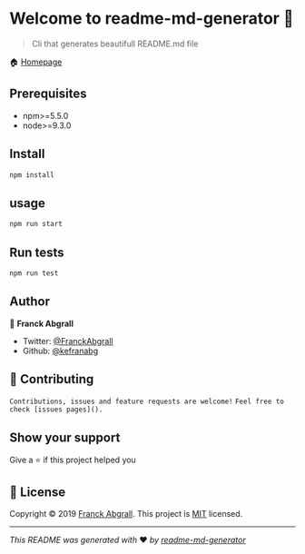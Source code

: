 # Welcome to readme-md-generator :wave:

> Cli that generates beautifull README.md file

:house: [Homepage]()

## Prerequisites
* npm>=5.5.0
* node>=9.3.0

## Install
```bash
npm install
```

## usage
```bash
npm run start
```

## Run tests
```bash
npm run test
```

## Author

:bust_in_silhouette: **Franck Abgrall**
* Twitter: [@FranckAbgrall]()
* Github: [@kefranabg]()

## :handshake: Contributing
`Contributions, issues and feature requests are welcome!`
`Feel free to check [issues pages]().`


## Show your support
Give a :star: if this project helped you

## :memo: License
Copyright &copy; 2019 [Franck Abgrall]().
This project is [MIT]() licensed.

---
*This README was generated with* :heart: *by [readme-md-generator]()*
